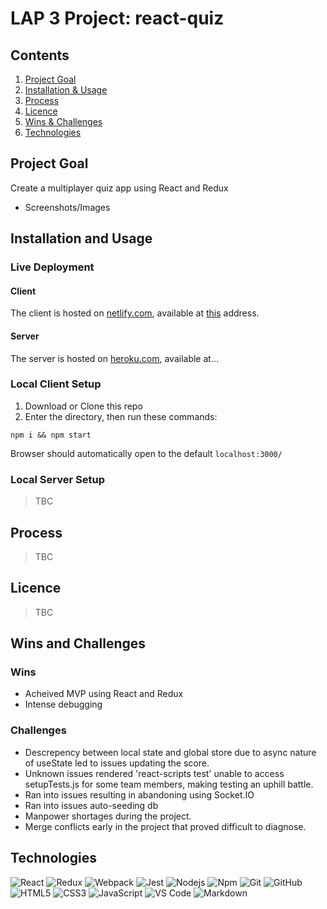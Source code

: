 LAP 3 Project: react-quiz
=====================
## Contents
1. [Project Goal](#project-goal)
2. [Installation & Usage](#installation-and-usage)
3. [Process](#process)
4. [Licence](#licence)
5. [Wins & Challenges](#wins-and-challenges)
6. [Technologies](#technologies)

## Project Goal

Create a multiplayer quiz app using React and Redux
- Screenshots/Images
 
## Installation and Usage

### Live Deployment

#### Client

The client is hosted on [netlify.com](www.netlify.com), available at [this](https://quiznado.netlify.app/) address.

#### Server

The server is hosted on [heroku.com](https://www.heroku.com/), available at... 

### Local Client Setup

1. Download or Clone this repo
2. Enter the directory, then run these commands:
```
npm i && npm start
```
Browser should automatically open to the default `localhost:3000/`

### Local Server Setup

> TBC

## Process

> TBC

## Licence

> TBC

## Wins and Challenges

### Wins
- Acheived MVP using React and Redux
- Intense debugging

### Challenges
- Descrepency between local state and global store due to async nature of useState led to issues updating the score.
- Unknown issues rendered 'react-scripts test' unable to access setupTests.js for some team members, making testing an uphill battle.
- Ran into issues resulting in abandoning using Socket.IO
- Ran into issues auto-seeding db
- Manpower shortages during the project.
- Merge conflicts early in the project that proved difficult to diagnose.

## Technologies

![React](https://img.shields.io/badge/React-20232A?style=flat&logo=react&logoColor=61DAFB) ![Redux]( 	https://img.shields.io/badge/Redux-593D88?style=flat&logo=redux&logoColor=white) ![Webpack](https://img.shields.io/badge/Webpack-20232A?style=flat&logo=webpack&logoColor=61DAFB) ![Jest](https://img.shields.io/badge/Jest-323330?style=flat&logo=Jest&logoColor=white) ![Nodejs](https://img.shields.io/badge/-Nodejs-339933?style=flat&logo=Node.js&logoColor=ffffff) ![Npm](https://img.shields.io/badge/-npm-CB3837?style=flat&logo=npm) ![Git](https://img.shields.io/badge/-Git-%23F05032?style=flat&logo=git&logoColor=%23ffffff) ![GitHub](https://img.shields.io/badge/-GitHub-181717?style=flat&logo=github) ![HTML5](https://img.shields.io/badge/-HTML5-%23E44D27?style=flat&logo=html5&logoColor=ffffff) ![CSS3](https://img.shields.io/badge/-CSS3-%231572B6?style=flat&logo=css3) ![JavaScript](https://img.shields.io/badge/-JavaScript-%23F7DF1C?style=flat&logo=javascript&logoColor=000000&labelColor=%23F7DF1C&color=%23FFCE5A) ![VS Code](http://img.shields.io/badge/-VS%20Code-007ACC?style=flat&logo=visual-studio-code&logoColor=ffffff) ![Markdown](https://img.shields.io/badge/-Markdown-000000?style=flat&logo=markdown)
